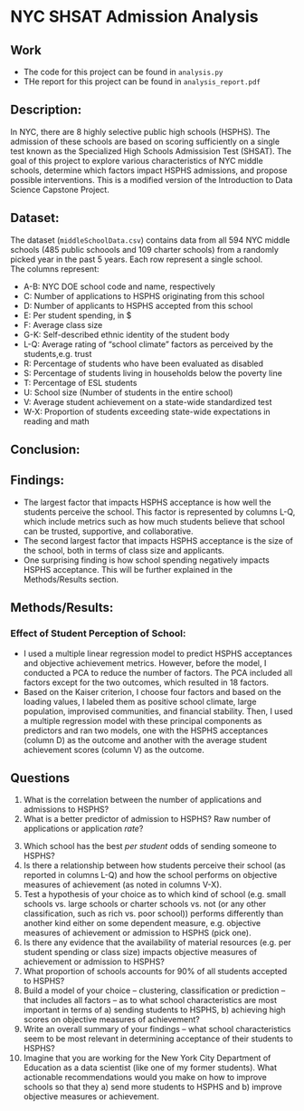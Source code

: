 # NYC SHSAT Admission Analysis

## Work
- The code for this project can be found in `analysis.py`
- THe report for this project can be found in `analysis_report.pdf`

## Description:
In NYC, there are 8 highly selective public high schools (HSPHS). The admission of these schools are based on scoring sufficiently on a single test known as the Specialized High Schools Admissision Test (SHSAT). 
The goal of this project to explore various characteristics of NYC middle schools, determine which factors impact HSPHS admissions, and propose possible interventions. 
This is a modified version of  the Introduction to Data Science Capstone Project.

## Dataset:
The dataset (`middleSchoolData.csv`) contains data from all 594 NYC middle schools (485 public schoools and 109 charter schools) from a randomly picked year in the past 5 years. Each row represent a single school.  
The columns represent:  
- A-B: NYC DOE school code and name, respectively  
- C: Number of applications to HSPHS originating from this school
- D: Number of applicants to HSPHS accepted from this school
- E: Per student spending, in $
- F: Average class size
- G-K: Self-described ethnic identity of the student body
- L-Q: Average rating of “school climate” factors as perceived by the students,e.g. trust 
- R: Percentage of students who have been evaluated as disabled
- S: Percentage of students living in households below the poverty line
- T: Percentage of ESL students
- U: School size (Number of students in the entire school)
- V: Average student achievement on a state-wide standardized test
- W-X: Proportion of students exceeding state-wide expectations in reading and math

## Conclusion:


## Findings:
- The largest factor that impacts HSPHS acceptance is how well the students perceive the school. This factor is represented by columns L-Q, which include metrics such as how much students believe that school can be trusted, supportive, and collaborative. 
-  The second largest factor that impacts HSPHS acceptance is the size of the school, both in terms of class size and applicants.
- One surprising finding is how school spending negatively impacts HSPHS acceptance. This will be further explained in the Methods/Results section. 

## Methods/Results:

### Effect of Student Perception of School:
- I used a multiple linear regression model to predict HSPHS acceptances and objective achievement metrics. However, before the model, I conducted a PCA to reduce the number of factors. The PCA included all factors except for the two outcomes, which resulted in 18 factors. 
- Based on the Kaiser criterion, I choose four factors and based on the loading values, I labeled them as positive school climate, large population, improvised communities, and financial stability. Then, I used a multiple regression model with these principal components as predictors and ran two models, one with the HSPHS acceptances (column D) as the outcome and another with the average student achievement scores (column V) as the outcome.




## Questions
1.  What is the correlation between the number of applications and admissions to HSPHS?
2.  What is a better predictor of admission to HSPHS? Raw number of applications or
application *rate*?
3) Which school has the best *per student* odds of sending someone to HSPHS?
4) Is there a relationship between how students perceive their school (as reported in columns
L-Q) and how the school performs on objective measures of achievement (as noted in
columns V-X).
5) Test a hypothesis of your choice as to which kind of school (e.g. small schools vs. large
schools or charter schools vs. not (or any other classification, such as rich vs. poor school)) performs differently than another kind either on some dependent measure, e.g. objective measures of achievement or admission to HSPHS (pick one).
6) Is there any evidence that the availability of material resources (e.g. per student spending or class size) impacts objective measures of achievement or admission to HSPHS?
7) What proportion of schools accounts for 90% of all students accepted to HSPHS?
8) Build a model of your choice – clustering, classification or prediction – that includes all
factors – as to what school characteristics are most important in terms of a) sending
students to HSPHS, b) achieving high scores on objective measures of achievement?
9) Write an overall summary of your findings – what school characteristics seem to be most
relevant in determining acceptance of their students to HSPHS?
10) Imagine that you are working for the New York City Department of Education as a data
scientist (like one of my former students). What actionable recommendations would you make on how to improve schools so that they a) send more students to HSPHS and b) improve objective measures or achievement.
